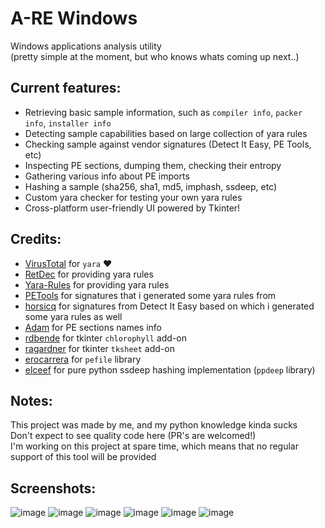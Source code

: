 # A-RE Windows
Windows applications analysis utility <br> (pretty simple at the moment, but who knows whats coming up next..) <br>

## Current features:
- Retrieving basic sample information, such as `compiler info`, `packer info`, `installer info`
- Detecting sample capabilities based on large collection of yara rules
- Checking sample against vendor signatures (Detect It Easy, PE Tools, etc)
- Inspecting PE sections, dumping them, checking their entropy
- Gathering various info about PE imports
- Hashing a sample (sha256, sha1, md5, imphash, ssdeep, etc)
- Custom yara checker for testing your own yara rules
- Cross-platform user-friendly UI powered by Tkinter!

## Credits:
- [VirusTotal](https://github.com/VirusTotal/yara-python) for `yara` ❤️
- [RetDec](https://github.com/avast/retdec) for providing yara rules
- [Yara-Rules](https://github.com/Yara-Rules/rules) for providing yara rules
- [PETools](https://github.com/petoolse/petools) for signatures that i generated some yara rules from
- [horsicq](https://github.com/horsicq/Detect-It-Easy) for signatures from Detect It Easy based on which i generated some yara rules as well
- [Adam](https://www.hexacorn.com/blog/2016/12/15/pe-section-names-re-visited/) for PE sections names info
- [rdbende](https://gitlab.com/rdbende/chlorophyll) for tkinter `chlorophyll` add-on
- [ragardner](https://github.com/ragardner/tksheet) for tkinter `tksheet` add-on
- [erocarrera](https://github.com/erocarrera/pefile) for `pefile` library
- [elceef](https://github.com/elceef/ppdeep/blob/master/ppdeep.py) for pure python ssdeep hashing implementation (`ppdeep` library)

## Notes:
This project was made by me, and my python knowledge kinda sucks <br>
Don't expect to see quality code here (PR's are welcomed!) <br>
I'm working on this project at spare time, which means that no regular support of this tool will be provided

## Screenshots:
![image](https://user-images.githubusercontent.com/37783231/210627706-8db35c2b-e29a-4c9d-a73d-adb7981cde1b.png)
![image](https://user-images.githubusercontent.com/37783231/210627188-c05b8ddc-333f-4a7d-9840-b02021420db2.png)
![image](https://user-images.githubusercontent.com/37783231/210823785-386faf5f-b3b7-404d-885b-f47cef4d6f25.png)
![image](https://user-images.githubusercontent.com/37783231/210627546-a1af6fe4-55bf-4155-947e-47f11de632de.png)
![image](https://user-images.githubusercontent.com/37783231/211060840-0a2b1aa5-fedc-457e-8639-d4e95c7d72c8.png)
![image](https://user-images.githubusercontent.com/37783231/207005415-9b23c043-3883-4e51-80f0-5664d92c5307.png)
